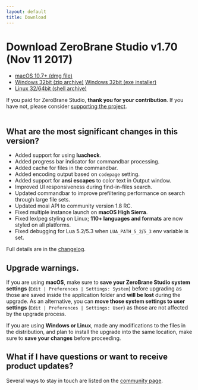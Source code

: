 ```yaml
---
layout: default
title: Download
---
```


# Download ZeroBrane Studio v1.70 (Nov 11 2017)

<ul class="download" id="download-options">
  <li><a class="mac" href="https://download.zerobrane.com/ZeroBraneStudioEduPack-1.70-macos.dmg" onclick="var that=this;_gaq.push(['_trackEvent','Download-macos','ZeroBraneStudioEduPack-1.70-macos.dmg',this.href]);setTimeout(function(){location.href=that.href;},200);return false;">
    macOS 10.7+ (dmg file)</a></li>
  <li><a class="winzip" href="https://download.zerobrane.com/ZeroBraneStudioEduPack-1.70-win32.zip" onclick="var that=this;_gaq.push(['_trackEvent','Download-win32','ZeroBraneStudioEduPack-1.70-win32.zip',this.href]);setTimeout(function(){location.href=that.href;},200);return false;">
    Windows 32bit (zip archive)</a>
      <a class="winexe" href="https://download.zerobrane.com/ZeroBraneStudioEduPack-1.70-win32.exe" onclick="var that=this;_gaq.push(['_trackEvent','Download-win32','ZeroBraneStudioEduPack-1.70-win32.exe',this.href]);setTimeout(function(){location.href=that.href;},200);return false;">
    Windows 32bit (exe installer)</a></li>
  <li><a class="linux" href="https://download.zerobrane.com/ZeroBraneStudioEduPack-1.70-linux.sh" onclick="var that=this;_gaq.push(['_trackEvent','Download-linux','ZeroBraneStudioEduPack-1.70-linux.sh',this.href]);setTimeout(function(){location.href=that.href;},200);return false;">
    Linux 32/64bit (shell archive)</a></li>
</ul>
<div class="thank-you" id="thank-you">If you paid for ZeroBrane Studio, <strong>thank you for your contribution</strong>. If you have not, please consider <a href="support">supporting the project</a>.</div>
<div class="separator">&nbsp;</div>

## What are the most significant changes in this version?

- Added support for using **luacheck**.
- Added progress bar indicator for commandbar processing.
- Added cache for files in the commandbar.
- Added encoding output based on `codepage` setting.
- Added support for **ansi escapes** to color text in Output window.
- Improved UI responsiveness during find-in-files search.
- Updated commandbar to improve prefiltering performance on search through large file sets.
- Updated moai API to community version 1.8 RC.
- Fixed multiple instance launch on **macOS High Sierra**.
- Fixed lexlpeg styling on Linux; **110+ languages and formats** are now styled on all platforms.
- Fixed debugging for Lua 5.2/5.3 when `LUA_PATH_5_2`/`5_3` env variable is set.

Full details are in the [changelog](https://github.com/pkulchenko/ZeroBraneStudio/blob/master/CHANGELOG.md).

## Upgrade warnings.

If you are using **macOS**, make sure to **save your ZeroBrane Studio system settings** (`Edit | Preferences | Settings: System`) before upgrading as those are saved inside the application folder and **will be lost** during the upgrade.
As an alternative, you can **move those system settings to user settings** (`Edit | Preferences | Settings: User`) as those are not affected by the upgrade process.

If you are using **Windows or Linux**, made any modifications to the files in the distribution,
and plan to install the upgrade into the same location, make sure to **save your changes** before proceeding.

## What if I have questions or want to receive product updates?

Several ways to stay in touch are listed on the [community page](community).
